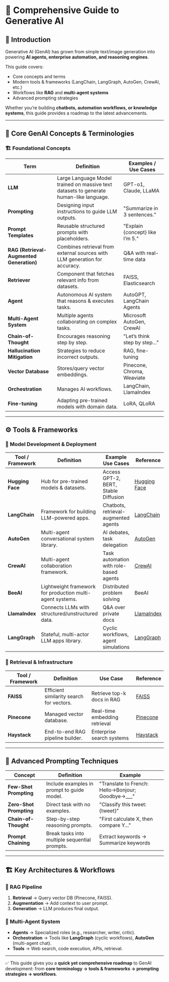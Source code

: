 # 📘 Comprehensive Guide to Generative AI  


## 🔰 Introduction  
Generative AI (GenAI) has grown from simple text/image generation into powering **AI agents, enterprise automation, and reasoning engines**.  

This guide covers:  
- Core concepts and terms  
- Modern tools & frameworks (LangChain, LangGraph, AutoGen, CrewAI, etc.)  
- Workflows like **RAG** and **multi-agent systems**  
- Advanced prompting strategies  

Whether you’re building **chatbots, automation workflows, or knowledge systems**, this guide provides a roadmap to the latest advancements.

---

## 🧩 Core GenAI Concepts & Terminologies  

### 🏗 Foundational Concepts  

| **Term** | **Definition** | **Examples / Use Cases** |
|----------|----------------|--------------------------|
| **LLM** | Large Language Model trained on massive text datasets to generate human-like language. | GPT-o1, Claude, LLaMA |
| **Prompting** | Designing input instructions to guide LLM outputs. | "Summarize in 3 sentences." |
| **Prompt Templates** | Reusable structured prompts with placeholders. | "Explain {concept} like I’m 5." |
| **RAG (Retrieval-Augmented Generation)** | Combines retrieval from external sources with LLM generation for accuracy. | Q&A with real-time data |
| **Retriever** | Component that fetches relevant info from datasets. | FAISS, Elasticsearch |
| **Agent** | Autonomous AI system that reasons & executes tasks. | AutoGPT, LangChain Agents |
| **Multi-Agent System** | Multiple agents collaborating on complex tasks. | Microsoft AutoGen, CrewAI |
| **Chain-of-Thought** | Encourages reasoning step by step. | "Let’s think step by step…" |
| **Hallucination Mitigation** | Strategies to reduce incorrect outputs. | RAG, fine-tuning |
| **Vector Database** | Stores/query vector embeddings. | Pinecone, Chroma, Weaviate |
| **Orchestration** | Manages AI workflows. | LangChain, LlamaIndex |
| **Fine-tuning** | Adapting pre-trained models with domain data. | LoRA, QLoRA |

---

## ⚙️ Tools & Frameworks  

### 🚀 Model Development & Deployment  

| **Tool / Framework** | **Definition** | **Example Use Cases** | **Reference** |
|------------------------|----------------|------------------------|---------------|
| **Hugging Face** | Hub for pre-trained models & datasets. | Access GPT-2, BERT, Stable Diffusion | [Hugging Face](https://huggingface.co) |
| **LangChain** | Framework for building LLM-powered apps. | Chatbots, retrieval-augmented agents | [LangChain](https://www.langchain.com) |
| **AutoGen** | Multi-agent conversational system library. | AI debates, task delegation | [AutoGen](https://microsoft.github.io/autogen) |
| **CrewAI** | Multi-agent collaboration framework. | Task automation with role-based agents | [CrewAI](https://crewai.com) |
| **BeeAI** | Lightweight framework for production multi-agent systems. | Distributed problem solving | BeeAI |
| **LlamaIndex** | Connects LLMs with structured/unstructured data. | Q&A over private docs | [LlamaIndex](https://www.llamaindex.ai) |
| **LangGraph** | Stateful, multi-actor LLM apps library. | Cyclic workflows, agent simulations | [LangGraph](https://www.langchain.com/langgraph) |

### 📂 Retrieval & Infrastructure  

| **Tool / Framework** | **Definition** | **Use Case** | **Reference** |
|------------------------|----------------|---------------|---------------|
| **FAISS** | Efficient similarity search for vectors. | Retrieve top-k docs in RAG | [FAISS](https://faiss.ai) |
| **Pinecone** | Managed vector database. | Real-time embedding retrieval | [Pinecone](https://www.pinecone.io) |
| **Haystack** | End-to-end RAG pipeline builder. | Enterprise search systems | [Haystack](https://haystack.deepset.ai) |

---

## 🎨 Advanced Prompting Techniques  

| **Concept** | **Definition** | **Example** |
|-------------|----------------|-------------|
| **Few-Shot Prompting** | Include examples in prompt to guide model. | "Translate to French: Hello→Bonjour; Goodbye→___" |
| **Zero-Shot Prompting** | Direct task with no examples. | "Classify this tweet: {tweet}" |
| **Chain-of-Thought** | Step-by-step reasoning prompts. | "First calculate X, then compare Y…" |
| **Prompt Chaining** | Break tasks into multiple sequential prompts. | Extract keywords → Summarize keywords |

---

## 🏗 Key Architectures & Workflows  

### 🔹 RAG Pipeline  
1. **Retrieval** → Query vector DB (Pinecone, FAISS).  
2. **Augmentation** → Add context to user prompt.  
3. **Generation** → LLM produces final output.  

### 🔹 Multi-Agent System  
- **Agents** → Specialized roles (e.g., researcher, writer, critic).  
- **Orchestration** → Tools like **LangGraph** (cyclic workflows), **AutoGen** (multi-agent chat).  
- **Tools** → Web search, code execution, APIs, retrieval.  

---

✅ This guide gives you a **quick yet comprehensive roadmap** to GenAI development: from **core terminology → tools & frameworks → prompting strategies → workflows**.  
